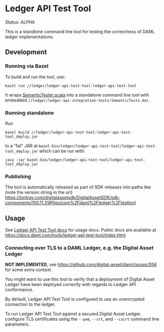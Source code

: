 # Ledger API Test Tool

*Status: ALPHA*

This is a standlone command line tool for testing the correctness of DAML ledger
implementations.

## Development

### Running via Bazel

To build and run the tool, use:

    bazel run //ledger/ledger-api-test-tool:ledger-api-test-tool

It wraps
[SemanticTester.scala](../../daml-lf/testing-tools/src/main/scala/com/digitalasset/daml/lf/engine/testing/SemanticTester.scala)
into a standalone command line tool with embedded
`//ledger/ledger-api-integration-tests:SemanticTests.dar`.

### Running standalone

Run

    bazel build //ledger/ledger-api-test-tool:ledger-api-test-tool_deploy.jar

to a "fat" JAR at
`bazel-bin/ledger/ledger-api-test-tool/ledger-api-test-tool_deploy.jar` which
can be run with:

    java -jar bazel-bin/ledger/ledger-api-test-tool/ledger-api-test-tool_deploy.jar

### Publishing

The tool is automatically released as part of SDK releases into paths like (note
the version string in the url)
https://bintray.com/digitalassetsdk/DigitalAssetSDK/sdk-components/100.11.31#files/com%2Fdaml%2Fledger%2Ftesttool

## Usage

See [Ledger API Test Tool
docs](../../docs/source/tools/ledger-api-test-tool/index.rst) for usage docs. Public docs are available at https://docs.daml.com/tools/ledger-api-test-tool/index.html

### Connecting over TLS to a DAML Ledger, e.g. the Digital Asset Ledger

**NOT IMPLEMENTED**, see https://github.com/digital-asset/daml/issues/556 for
some extra context.

You might want to use this tool to verify that a deployment of Digital Asset
Ledger have been deployed correctly with regards to Ledger API conformance.

By default, Ledger API Test Tool is configured to use an unencrypted connection
to the ledger.

To run Ledger API Test Tool against a secured Digital Asset Ledger, configure
TLS certificates using the `--pem`, `--crt`, and `--cacrt` command line
parameters.

